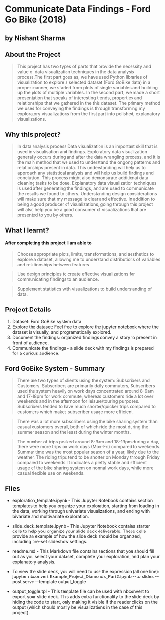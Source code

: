 # Communicate Data Findings - Ford Go Bike (2018)
## by Nishant Sharma

## About the Project

> This project has two types of parts that provide the necessity and value of data visualization techniques in the data analysis process.The first part goes as, we have used Python libraries of visualization to explore a selected dataset (Ford GoBike data) in a proper manner, we started from plots of single variables and building up the plots of multiple variables. In the second part, we made a short presentation that speaks of interesting trends, properties and relationships that we gathered in the this dataset. The primary method we used for conveying the findings is through transforming my exploratory visualizations from the first part into polished, explanatory visualizations.

## Why this project?

> In data analysis process Data visualization is an important skill that is used in visualisation and findings. 
Exploratory data visualization generally occurs during and after the data wrangling process, and it is the main method that we used to understand the ongong patterns and relationships present in data. This understanding will help us to approach any statistical analysis and will help us build findings and conclusion. This process might also demonstrate additional data cleaning tasks to be done.
Explanatory data visualization techniques is used after generating the findings, and are used to communicate the results we found to others. Understanding design considerations will make sure that my message is clear and effective. In addition to being a good producer of visualizations, going through this project will also help you be a good consumer of visualizations that are presented to you by others.


## What I learnt?
#### After completing this project, I am able to

> Choose appropriate plots, limits, transformations, and aesthetics to explore a dataset, allowing me to understand distributions of variables and relationships between features.

> Use design principles to create effective visualizations for communicating findings to an audience.

> Supplement statistics with visualizations to build understanding of data.


## Project Details

1. Dataset: Ford GoBike system data
2. Explore the dataset: Feel free to explore the jupyter notebook where the dataset is visually, and programatically explored.
3. Document the findings: organized findings convey a story to present in front of audience.
4. Communicate the findings - a slide deck with my findings is prepared for a curious audience.


## Ford GoBike System - Summary

> There are two types of clients using the system: Subscribers and Customers. Subscribers are primarily daily commuters, Subscribers used the system heavily on work days concentrated around 8-9am and 17-18pm for work commute, whereas customers ride a lot over weekends and in the afternoon for leisure/touring purposes. Subscribers tended to have much shorter/quicker trips compared to customers which makes subscriber usage more efficient.

> There was a lot more subscribers using the bike sharing system than casual customers overall, both of which ride the most during the summer season and the least during the winter months.

> The number of trips peaked around 8-9am and 18-19pm during a day, there were more trips on work days (Mon-Fri) compared to weekends. Summar time was the most popular season of a year, likely due to the weather. The riding trips tend to be shorter on Monday through Friday compared to weekends. It indicates a pretty stable and efficient usage of the bike sharing system on normal work days, while more casual flexible use on weekends.


## Files
- exploration_template.ipynb - This Jupyter Notebook contains section templates to help you organize your exploration, starting from loading in the data, working through univariate visualizations, and ending with bivariate and multivariate exploration.

- slide_deck_template.ipynb - This Jupyter Notebook contains starter cells to help you organize your slide deck deliverable. These cells provide an example of how the slide deck should be organized, including pre-set slideshow settings.

- readme.md - This Markdown file contains sections that you should fill out as you select your dataset, complete your exploration, and plan your explanatory analysis.

- To view the slide deck, you will need to use the expression (all one line): jupyter nbconvert Example_Project_Diamonds_Part2.ipynb --to slides --post serve --template output_toggle

- output_toggle.tpl - This template file can be used with nbconvert to export your slide deck. This adds extra functionality to the slide deck by hiding the code to start, only making it visible if the reader clicks on the output (which should mostly be visualizations in the case of this project).
